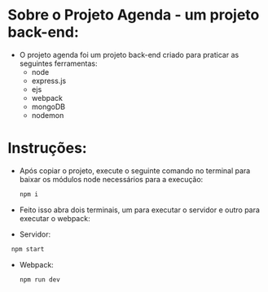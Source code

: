 # Sobre o Projeto Agenda - um projeto back-end:

- O projeto agenda foi um projeto back-end criado para praticar as seguintes ferramentas:
  - node
  - express.js
  - ejs
  - webpack
  - mongoDB
  - nodemon
 
# Instruções:

- Após copiar o projeto, execute o seguinte comando no terminal para baixar os módulos node necessários para a execução:

  ```sh
  npm i
  ```

- Feito isso abra dois terminais, um para executar o servidor e outro para executar o webpack:

- Servidor:

 ```sh
  npm start
  ```

- Webpack:

  ```sh
  npm run dev
  ```
  
